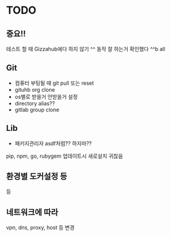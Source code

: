 # TODO

## 중요!!
테스트 할 때 Gizzahub에다 하지 않기 ^^
동작 잘 하는거 확인했다 ^^b all

## Git
- 컴퓨터 부팅될 때 git pull 또는 reset
- gituhb org clone
- os별로 받을거 안받을거 설정
- directory alias??
- gitlab group clone

## Lib
- 패키지관리자 asdf처럼?? 하지마??

pip, npm, go, rubygem 업데이트시 새로설치 귀찮음

## 환경별 도커설정 등
등

## 네트워크에 따라
vpn, dns, proxy, host 등 변경
